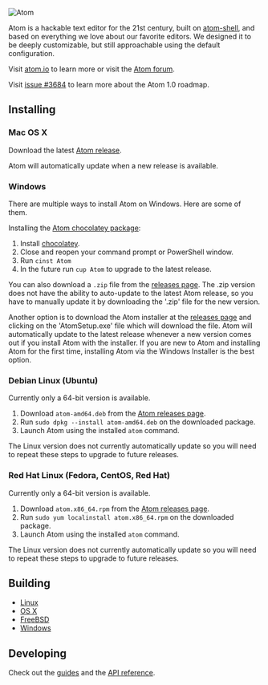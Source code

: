 ![Atom](https://cloud.githubusercontent.com/assets/72919/2874231/3af1db48-d3dd-11e3-98dc-6066f8bc766f.png)

Atom is a hackable text editor for the 21st century, built on [atom-shell](http://github.com/atom/atom-shell), and based on everything we love about our favorite editors. We designed it to be deeply customizable, but still approachable using the default configuration.

Visit [atom.io](https://atom.io) to learn more or visit the [Atom forum](https://discuss.atom.io).

Visit [issue #3684](https://github.com/atom/atom/issues/3684) to learn more
about the Atom 1.0 roadmap.

## Installing

### Mac OS X

Download the latest [Atom release](https://github.com/atom/atom/releases/latest).

Atom will automatically update when a new release is available.

### Windows

There are multiple ways to install Atom on Windows. Here are some of them.

Installing the [Atom chocolatey package](https://chocolatey.org/packages/Atom):

1. Install [chocolatey](https://chocolatey.org).
2. Close and reopen your command prompt or PowerShell window.
3. Run `cinst Atom`
4. In the future run `cup Atom` to upgrade to the latest release.

You can also download a `.zip` file from the [releases page](https://github.com/atom/atom/releases/latest).
The .zip version does not have the ability to auto-update to the latest Atom release, so you have to manually update it by downloading the '.zip' file for the new version.

Another option is to download the Atom installer at the [releases page](https://github.com/atom/atom/releases/latest) and clicking on the 'AtomSetup.exe' file which will download the file. Atom will automatically update to the latest release whenever a new version comes out if you install Atom with the installer. If you are new to Atom and installing Atom for the first time, installing Atom via the Windows Installer is the best option. 

### Debian Linux (Ubuntu)

Currently only a 64-bit version is available.

1. Download `atom-amd64.deb` from the [Atom releases page](https://github.com/atom/atom/releases/latest).
2. Run `sudo dpkg --install atom-amd64.deb` on the downloaded package.
3. Launch Atom using the installed `atom` command.

The Linux version does not currently automatically update so you will need to
repeat these steps to upgrade to future releases.

### Red Hat Linux (Fedora, CentOS, Red Hat)

Currently only a 64-bit version is available.

1. Download `atom.x86_64.rpm` from the [Atom releases page](https://github.com/atom/atom/releases/latest).
2. Run `sudo yum localinstall atom.x86_64.rpm` on the downloaded package.
3. Launch Atom using the installed `atom` command.

The Linux version does not currently automatically update so you will need to
repeat these steps to upgrade to future releases.

## Building

* [Linux](docs/build-instructions/linux.md)
* [OS X](docs/build-instructions/os-x.md)
* [FreeBSD](docs/build-instructions/freebsd.md)
* [Windows](docs/build-instructions/windows.md)

## Developing

Check out the [guides](https://atom.io/docs/latest) and the [API reference](https://atom.io/docs/api).
